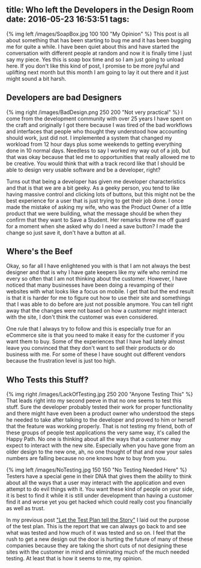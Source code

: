 title: Who left the Developers in the Design Room
date: 2016-05-23 16:53:51
tags:
---
{% img left /images/SoapBox.jpg 100 100 "My Opinion" %}
This post is all about something that has been starting to bug me and it has been bugging me for quite a while.  I have been quiet about this and have started the conversation with different people at random and now it is finally time I just say my piece.  Yes this is soap box time and so I am just going to unload here.  If you don't like this kind of post, I promise to be more joyful and uplifting next month but this month I am going to lay it out there and it just might sound a bit harsh.

## Developers are bad Designers
{% img right /images/BadDesign.png 250 200 "Not very practical" %}
I come from the development community with over 25 years I have spent on the craft and originally I got there because I was tired of the bad workflows and interfaces that people who thought they understood how accounting should work, just did not.  I implemented a system that changed my workload from 12 hour days plus some weekends to getting everything done in 10 normal days.  Needless to say I worked my way out of a job, but that was okay because that led me to opportunities that really allowed me to be creative.  You would think that with a track record like that I should be able to design very usable software and be a developer, right?

Turns out that being a developer has given me developer characteristics and that is that we are a bit geeky.  As a geeky person, you tend to like having massive control and clicking lots of buttons, but this might not be the best experience for a user that is just trying to get their job done.  I once made the mistake of asking my wife, who was the Product Owner of a little product that we were building, what the message should be when they confirm that they want to Save a Student.  Her remarks threw me off guard for a moment when she asked why do I need a save button?  I made the change so just save it, don't have a button at all.  

## Where's the Beef
Okay, so far all I have enlightened you with is that I am not always the best designer and that is why I have gate keepers like my wife who remind me every so often that I am not thinking about the customer.  However, I have noticed that many businesses have been doing a revamping of their websites with what looks like a focus on mobile.  I get that but the end result is that it is harder for me to figure out how to use their site and somethings that I was able to do before are just not possible anymore.  You can tell right away that the changes were not based on how a customer might interact with the site, I don't think the customer was even considered.

One rule that I always try to follow and this is especially true for an eCommerce site is that you need to make it easy for the customer if you want them to buy.  Some of the experiences that I have had lately almost leave you convinced that they don't want to sell their products or do business with me.  For some of these I have sought out different vendors because the frustration level is just too high.

## Who Tests this Stuff?
{% img right /images/LackOfTesting.jpg 250 200 "Anyone Testing This" %}
That leads right into my second peeve in that no one seems to test this stuff.  Sure the developer probably tested their work for proper functionality and there might have even been a product owner who understood the steps he needed to take after talking to the developer and proved to him or herself that the feature was working properly.  That is not testing my friend, both of these groups of people test applications the very same way, it's called the Happy Path.  No one is thinking about all the ways that a customer may expect to interact with the new site.  Especially when you have gone from an older design to the new one, ah, no one thought of that and now your sales numbers are falling because no one knows how to buy from you.

{% img left /images/NoTesting.jpg 150 150 "No Testing Needed Here" %}
Testers have a special gene in their DNA that gives them the ability to think about all the ways that a user may interact with the application and even attempt to do evil things with it.  You want these kind of people on your side, it is best to find it while it is still under development than having a customer find it and worse yet you get hacked which could really cost you financially as well as trust.

In my previous post ["Let the Test Plan tell the Story"](/2016/04/Let-the-Test-Plan-Tell-the-Story/) I laid out the purpose of the test plan.  This is the report that we can always go back to and see what was tested and how much of it was tested and so on.  I feel that the rush to get a new design out the door is hurting the future of many of these companies because they are taking the short cuts of not designing these sites with the customer in mind and eliminating much of the much needed testing.  At least that is how it seems to me, my opinion.
